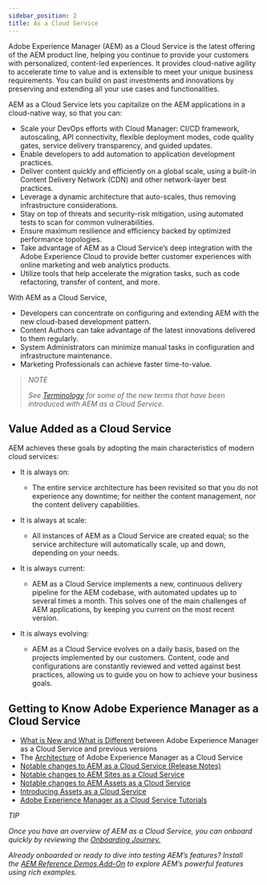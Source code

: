 ```yaml
---
sidebar_position: 2
title: As a Cloud Service
---
```

Adobe Experience Manager (AEM) as a Cloud Service is the latest offering of the AEM product line, helping you continue to provide your customers with personalized, content-led experiences. It provides cloud-native agility to accelerate time to value and is extensible to meet your unique business requirements. You can build on past investments and innovations by preserving and extending all your use cases and functionalities.

AEM as a Cloud Service lets you capitalize on the AEM applications in a cloud-native way, so that you can:

* Scale your DevOps efforts with Cloud Manager: CI/CD framework, autoscaling, API connectivity, flexible deployment modes, code quality gates, service delivery transparency, and guided updates.
* Enable developers to add automation to application development practices.
* Deliver content quickly and efficiently on a global scale, using a built-in Content Delivery Network (CDN) and other network-layer best practices.
* Leverage a dynamic architecture that auto-scales, thus removing infrastructure considerations.
* Stay on top of threats and security-risk mitigation, using automated tests to scan for common vulnerabilities.
* Ensure maximum resilience and efficiency backed by optimized performance topologies.
* Take advantage of AEM as a Cloud Service’s deep integration with the Adobe Experience Cloud to provide better customer experiences with online marketing and web analytics products.
* Utilize tools that help accelerate the migration tasks, such as code refactoring, transfer of content, and more.

With AEM as a Cloud Service,

* Developers can concentrate on configuring and extending AEM with the new cloud-based development pattern.
* Content Authors can take advantage of the latest innovations delivered to them regularly.
* System Administrators can minimize manual tasks in configuration and infrastructure maintenance.
* Marketing Professionals can achieve faster time-to-value.

> *NOTE*
>
> *See [Terminology](https://experienceleague.adobe.com/docs/experience-manager-cloud-service/content/overview/terminology.html?lang=en) for some of the new terms that have been introduced with AEM as a Cloud Service.*

## Value Added as a Cloud Service

AEM achieves these goals by adopting the main characteristics of modern cloud services:

* It is always on:

  * The entire service architecture has been revisited so that you do not experience any downtime; for neither the content management, nor the content delivery capabilities.
* It is always at scale:

  * All instances of AEM as a Cloud Service are created equal; so the service architecture will automatically scale, up and down, depending on your needs.
* It is always current:

  * AEM as a Cloud Service implements a new, continuous delivery pipeline for the AEM codebase, with automated updates up to several times a month. This solves one of the main challenges of AEM applications, by keeping you current on the most recent version.
* It is always evolving:

  * AEM as a Cloud Service evolves on a daily basis, based on the projects implemented by our customers. Content, code and configurations are constantly reviewed and vetted against best practices, allowing us to guide you on how to achieve your business goals.

## Getting to Know Adobe Experience Manager as a Cloud Service

* [What is New and What is Different](https://experienceleague.adobe.com/docs/experience-manager-cloud-service/content/overview/what-is-new-and-different.html?lang=en) between Adobe Experience Manager as a Cloud Service and previous versions
* The [Architecture](https://experienceleague.adobe.com/docs/experience-manager-cloud-service/content/overview/architecture.html?lang=en) of Adobe Experience Manager as a Cloud Service
* [Notable changes to AEM as a Cloud Service (Release Notes)](https://experienceleague.adobe.com/docs/experience-manager-cloud-service/content/release-notes/aem-cloud-changes.html?lang=en)
* [Notable changes to AEM Sites as a Cloud Service](https://experienceleague.adobe.com/docs/experience-manager-cloud-service/content/sites/sites-cloud-changes.html?lang=en)
* [Notable changes to AEM Assets as a Cloud Service](https://experienceleague.adobe.com/docs/experience-manager-cloud-service/content/assets/assets-cloud-changes.html?lang=en)
* [Introducing Assets as a Cloud Service](https://experienceleague.adobe.com/docs/experience-manager-cloud-service/content/assets/overview.html?lang=en)
* [Adobe Experience Manager as a Cloud Service Tutorials](https://experienceleague.adobe.com/docs/experience-manager-learn/cloud-service/overview.html?lang=en)

*TIP*

*Once you have an overview of AEM as a Cloud Service, you can onboard quickly by reviewing the [Onboarding Journey.](https://experienceleague.adobe.com/docs/experience-manager-cloud-service/content/onboarding/journey/overview.html?lang=en)*

*Already onboarded or ready to dive into testing AEM’s features? Install the [AEM Reference Demos Add-On](https://experienceleague.adobe.com/docs/experience-manager-cloud-service/content/onboarding/demo-add-on/overview.html?lang=en) to explore AEM’s powerful features using rich examples.*